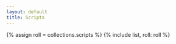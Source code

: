 ```yaml
---
layout: default
title: Scripts
---
```


{% assign roll = collections.scripts %}
{% include list, roll: roll %}
